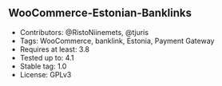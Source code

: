 ## WooCommerce-Estonian-Banklinks ##

- Contributors: @RistoNiinemets, @tjuris
- Tags: WooCommerce, banklink, Estonia, Payment Gateway
- Requires at least: 3.8
- Tested up to: 4.1
- Stable tag: 1.0
- License: GPLv3
